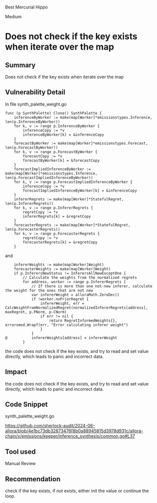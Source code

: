 Best Mercurial Hippo

Medium

# Does not check if the key exists when iterate over the map

## Summary

Does not check if the key exists when iterate over the map

## Vulnerability Detail

In file synth_palette_weight.go

```solidity
func (p SynthPalette) Clone() SynthPalette {
	inferenceByWorker := make(map[Worker]*emissionstypes.Inference, len(p.InferenceByWorker))
	for k, v := range p.InferenceByWorker {
		inferenceCopy := *v
		inferenceByWorker[k] = &inferenceCopy
	}
	forecastByWorker := make(map[Worker]*emissionstypes.Forecast, len(p.ForecastByWorker))
	for k, v := range p.ForecastByWorker {
		forecastCopy := *v
		forecastByWorker[k] = &forecastCopy
	}
	forecastImpliedInferenceByWorker := make(map[Worker]*emissionstypes.Inference, len(p.ForecastImpliedInferenceByWorker))
	for k, v := range p.ForecastImpliedInferenceByWorker {
		inferenceCopy := *v
		forecastImpliedInferenceByWorker[k] = &inferenceCopy
	}
	infererRegrets := make(map[Worker]*StatefulRegret, len(p.InfererRegrets))
	for k, v := range p.InfererRegrets {
		regretCopy := *v
		infererRegrets[k] = &regretCopy
	}
	forecasterRegrets := make(map[Worker]*StatefulRegret, len(p.ForecasterRegrets))
	for k, v := range p.ForecasterRegrets {
		regretCopy := *v
		forecasterRegrets[k] = &regretCopy
	}
```

and

```solidity
	infererWeights := make(map[Worker]Weight)
	forecasterWeights := make(map[Worker]Weight)
	if p.InferersNewStatus != InferersAllNewExceptOne {
		// Calculate the weights from the normalized regrets
		for address, worker := range p.InfererRegrets {
			// If there is more than one not-new inferer, calculate the weight for the ones that are not new
			var infererWeight = alloraMath.ZeroDec()
			if !worker.noPriorRegret {
				infererWeight, err = CalcWeightFromNormalizedRegret(normalizedInfererRegrets[address], maxRegret, p.PNorm, p.CNorm)
				if err != nil {
					return RegretInformedWeights{}, errorsmod.Wrapf(err, "Error calculating inferer weight")
				}
			}
@			infererWeights[address] = infererWeight
		}

```

the code does not check if the key exists, and try to read and set value directly, which leads to panic and incorrect data.

## Impact

the code does not check if the key exists, and try to read and set value directly, which leads to panic and incorrect data.


## Code Snippet

synth_palette_weight.go

https://github.com/sherlock-audit/2024-06-allora/blob/4e1bc73db32873476f8b0a88945815d3978d931c/allora-chain/x/emissions/keeper/inference_synthesis/common.go#L37

## Tool used

Manual Review

## Recommendation

check if the key exists, if not exists, either init the value or continue the loop.